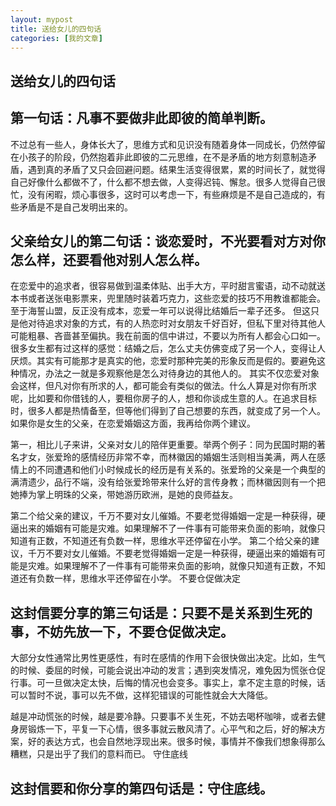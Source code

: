 ```yaml
---
layout: mypost
title: 送给女儿的四句话
categories: [我的文章]
---
```

## 送给女儿的四句话
## 第一句话：凡事不要做非此即彼的简单判断。
不过总有一些人，身体长大了，思维方式和见识没有随着身体一同成长，仍然停留在小孩子的阶段，仍然抱着非此即彼的二元思维，在不是矛盾的地方刻意制造矛盾，遇到真的矛盾了又只会回避问题。结果生活变得很累，累的时间长了，就觉得自己好像什么都做不了，什么都不想去做，人变得迟钝、懈怠。很多人觉得自己很忙，没有闲暇，烦心事很多，这时可以考虑一下，有些麻烦是不是自己造成的，有些矛盾是不是自己发明出来的。
## 父亲给女儿的第二句话：谈恋爱时，不光要看对方对你怎么样，还要看他对别人怎么样。
在恋爱中的追求者，很容易做到温柔体贴、出手大方，平时甜言蜜语，动不动就送本书或者送张电影票来，兜里随时装着巧克力，这些恋爱的技巧不用教谁都能会。至于海誓山盟，反正没有成本，恋爱一年可以说得比结婚后一辈子还多。
但这只是他对待追求对象的方式，有的人热恋时对女朋友千好百好，但私下里对待其他人可能粗暴、吝啬甚至偏执。我在前面的信中讲过，不要以为所有人都会心口如一。很多女生都有过这样的感觉：结婚之后，怎么丈夫仿佛变成了另一个人，变得让人厌烦。其实有可能那才是真实的他，恋爱时那种完美的形象反而是假的。要避免这种情况，办法之一就是多观察他是怎么对待身边的其他人的。
其实不仅恋爱对象会这样，但凡对你有所求的人，都可能会有类似的做法。什么人算是对你有所求呢，比如要和你借钱的人，要租你房子的人，想和你谈成生意的人。在追求目标时，很多人都是热情备至，但等他们得到了自己想要的东西，就变成了另一个人。
如果你是女生的父亲，在恋爱婚姻这方面，我再给你两个建议。

第一，相比儿子来讲，父亲对女儿的陪伴更重要。举两个例子：同为民国时期的著名才女，张爱玲的感情经历非常不幸，而林徽因的婚姻生活则相当美满，两人在感情上的不同遭遇和他们小时候成长的经历是有关系的。张爱玲的父亲是一个典型的满清遗少，品行不端，没有给张爱玲带来什么好的言传身教；而林徽因则有一个把她捧为掌上明珠的父亲，带她游历欧洲，是她的良师益友。

第二个给父亲的建议，千万不要对女儿催婚。不要老觉得婚姻一定是一种获得，硬逼出来的婚姻有可能是灾难。如果理解不了一件事有可能带来负面的影响，就像只知道有正数，不知道还有负数一样，思维水平还停留在小学。
第二个给父亲的建议，千万不要对女儿催婚。不要老觉得婚姻一定是一种获得，硬逼出来的婚姻有可能是灾难。如果理解不了一件事有可能带来负面的影响，就像只知道有正数，不知道还有负数一样，思维水平还停留在小学。
不要仓促做决定

## 这封信要分享的第三句话是：只要不是关系到生死的事，不妨先放一下，不要仓促做决定。

大部分女性通常比男性更感性，有时在感情的作用下会很快做出决定。比如，生气的时候、委屈的时候，可能会说出冲动的发言；遇到突发情况，难免因为慌张仓促行事。可一旦做决定太快，后悔的情况也会变多。事实上，拿不定主意的时候，话可以暂时不说，事可以先不做，这样犯错误的可能性就会大大降低。

越是冲动慌张的时候，越是要冷静。只要事不关生死，不妨去喝杯咖啡，或者去健身房锻炼一下，平复一下心情，很多事就云散风清了。心平气和之后，好的解决方案，好的表达方式，也会自然地浮现出来。很多时候，事情并不像我们想象得那么糟糕，只是出乎了我们的意料而已。
守住底线

## 这封信要和你分享的第四句话是：守住底线。